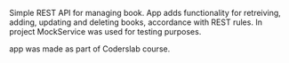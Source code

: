 Simple REST API for managing book. App adds functionality for retreiving, adding, updating and deleting books, accordance with REST rules. In project MockService was used for testing purposes. 

app was made as part of Coderslab course. 

